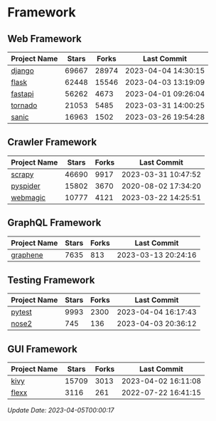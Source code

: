 # Framework

## Web Framework
| Project Name | Stars | Forks | Last Commit |
| ------------ | ----- | ----- | ----------- |
| [django](https://github.com/django/django) | 69667 | 28974 | 2023-04-04 14:30:15 |
| [flask](https://github.com/pallets/flask) | 62448 | 15546 | 2023-04-03 13:19:09 |
| [fastapi](https://github.com/tiangolo/fastapi) | 56262 | 4673 | 2023-04-01 09:26:04 |
| [tornado](https://github.com/tornadoweb/tornado) | 21053 | 5485 | 2023-03-31 14:00:25 |
| [sanic](https://github.com/sanic-org/sanic) | 16963 | 1502 | 2023-03-26 19:54:28 |

## Crawler Framework
| Project Name | Stars | Forks | Last Commit |
| ------------ | ----- | ----- | ----------- |
| [scrapy](https://github.com/scrapy/scrapy) | 46690 | 9917 | 2023-03-31 10:47:52 |
| [pyspider](https://github.com/binux/pyspider) | 15802 | 3670 | 2020-08-02 17:34:20 |
| [webmagic](https://github.com/code4craft/webmagic) | 10777 | 4121 | 2023-03-22 14:25:51 |

## GraphQL Framework
| Project Name | Stars | Forks | Last Commit |
| ------------ | ----- | ----- | ----------- |
| [graphene](https://github.com/graphql-python/graphene) | 7635 | 813 | 2023-03-13 20:24:16 |

## Testing Framework
| Project Name | Stars | Forks | Last Commit |
| ------------ | ----- | ----- | ----------- |
| [pytest](https://github.com/pytest-dev/pytest) | 9993 | 2300 | 2023-04-04 16:17:43 |
| [nose2](https://github.com/nose-devs/nose2) | 745 | 136 | 2023-04-03 20:36:12 |

## GUI Framework
| Project Name | Stars | Forks | Last Commit |
| ------------ | ----- | ----- | ----------- |
| [kivy](https://github.com/kivy/kivy) | 15709 | 3013 | 2023-04-02 16:11:08 |
| [flexx](https://github.com/flexxui/flexx) | 3116 | 261 | 2022-07-22 16:41:15 |

*Update Date: 2023-04-05T00:00:17*